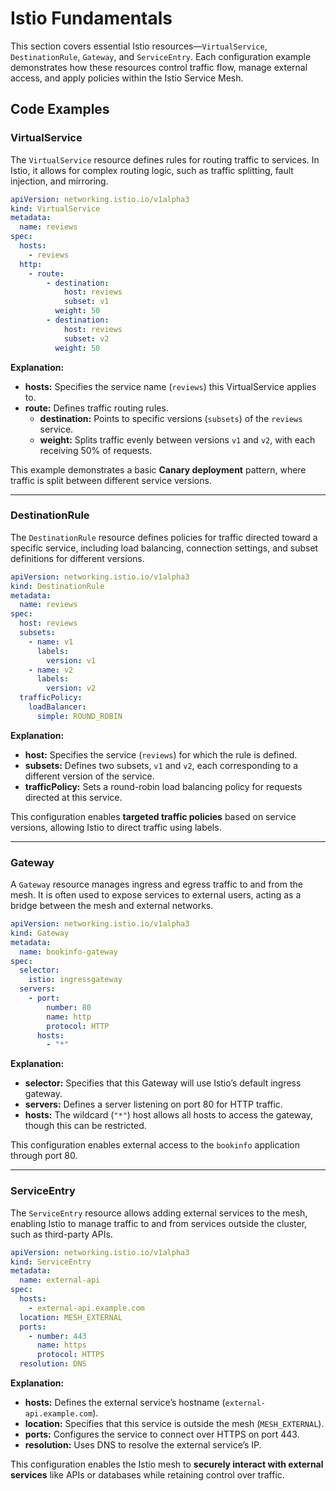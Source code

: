 # Istio Fundamentals

This section covers essential Istio resources—`VirtualService`, `DestinationRule`, `Gateway`, and `ServiceEntry`. Each configuration example demonstrates how these resources control traffic flow, manage external access, and apply policies within the Istio Service Mesh.

## Code Examples

### VirtualService

The `VirtualService` resource defines rules for routing traffic to services. In Istio, it allows for complex routing logic, such as traffic splitting, fault injection, and mirroring.

```yaml
apiVersion: networking.istio.io/v1alpha3
kind: VirtualService
metadata:
  name: reviews
spec:
  hosts:
    - reviews
  http:
    - route:
        - destination:
            host: reviews
            subset: v1
          weight: 50
        - destination:
            host: reviews
            subset: v2
          weight: 50
```

**Explanation:**
- **hosts:** Specifies the service name (`reviews`) this VirtualService applies to.
- **route:** Defines traffic routing rules.
    - **destination:** Points to specific versions (`subsets`) of the `reviews` service.
    - **weight:** Splits traffic evenly between versions `v1` and `v2`, with each receiving 50% of requests.

This example demonstrates a basic **Canary deployment** pattern, where traffic is split between different service versions.

---

### DestinationRule

The `DestinationRule` resource defines policies for traffic directed toward a specific service, including load balancing, connection settings, and subset definitions for different versions.

```yaml
apiVersion: networking.istio.io/v1alpha3
kind: DestinationRule
metadata:
  name: reviews
spec:
  host: reviews
  subsets:
    - name: v1
      labels:
        version: v1
    - name: v2
      labels:
        version: v2
  trafficPolicy:
    loadBalancer:
      simple: ROUND_ROBIN
```

**Explanation:**
- **host:** Specifies the service (`reviews`) for which the rule is defined.
- **subsets:** Defines two subsets, `v1` and `v2`, each corresponding to a different version of the service.
- **trafficPolicy:** Sets a round-robin load balancing policy for requests directed at this service.

This configuration enables **targeted traffic policies** based on service versions, allowing Istio to direct traffic using labels.

---

### Gateway

A `Gateway` resource manages ingress and egress traffic to and from the mesh. It is often used to expose services to external users, acting as a bridge between the mesh and external networks.

```yaml
apiVersion: networking.istio.io/v1alpha3
kind: Gateway
metadata:
  name: bookinfo-gateway
spec:
  selector:
    istio: ingressgateway
  servers:
    - port:
        number: 80
        name: http
        protocol: HTTP
      hosts:
        - "*"
```

**Explanation:**
- **selector:** Specifies that this Gateway will use Istio’s default ingress gateway.
- **servers:** Defines a server listening on port 80 for HTTP traffic.
- **hosts:** The wildcard (`"*"`) host allows all hosts to access the gateway, though this can be restricted.

This configuration enables external access to the `bookinfo` application through port 80.

---

### ServiceEntry

The `ServiceEntry` resource allows adding external services to the mesh, enabling Istio to manage traffic to and from services outside the cluster, such as third-party APIs.

```yaml
apiVersion: networking.istio.io/v1alpha3
kind: ServiceEntry
metadata:
  name: external-api
spec:
  hosts:
    - external-api.example.com
  location: MESH_EXTERNAL
  ports:
    - number: 443
      name: https
      protocol: HTTPS
  resolution: DNS
```

**Explanation:**
- **hosts:** Defines the external service’s hostname (`external-api.example.com`).
- **location:** Specifies that this service is outside the mesh (`MESH_EXTERNAL`).
- **ports:** Configures the service to connect over HTTPS on port 443.
- **resolution:** Uses DNS to resolve the external service’s IP.

This configuration enables the Istio mesh to **securely interact with external services** like APIs or databases while retaining control over traffic.


